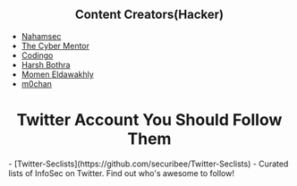 <h2 align="center">Content Creators(Hacker)</h2>




- [Nahamsec](https://nahamsec.com/)
- [The Cyber Mentor](https://www.thecybermentor.com/)
- [Codingo](https://codingo.com/)
- [Harsh Bothra](https://harshbothra.tech/)
- [Momen Eldawakhly](https://github.com/Cyber-Guy1)
- [m0chan](https://m0chan.github.io/)



<h1 align="center">Twitter Account You Should Follow Them</h1>
- [Twitter-Seclists](https://github.com/securibee/Twitter-Seclists) - Curated lists of InfoSec on Twitter. Find out who's awesome to follow! 
